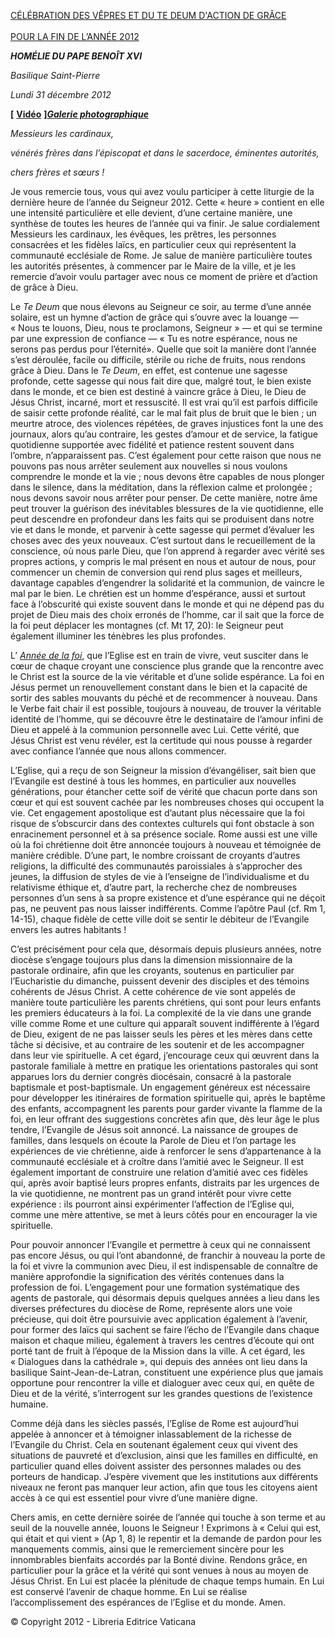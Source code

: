 [CÉLÉBRATION DES VÊPRES ET DU TE DEUM D'ACTION DE GRÂCE \
\
POUR LA FIN DE L’ANNÉE 2012](http://www.vatican.va/news_services/liturgy/libretti/2012/20121231.pdf)

***HOMÉLIE DU PAPE BENOÎT XVI***

*Basilique Saint-Pierre*

*Lundi 31 décembre 2012*

**[** **[Vidéo](http://player.rv.va/vaticanplayer.asp?language=it&tic=VA_HUDW362Z)** **]*****[Galerie photographique](http://www.photogallery.va/content/photogallery/fr/tedeum2012.html)***

*Messieurs les cardinaux,*

*vénérés frères dans l’épiscopat et dans le sacerdoce, éminentes autorités,*

*chers frères et sœurs !*

Je vous remercie tous, vous qui avez voulu participer à cette liturgie de la dernière heure de l’année du Seigneur 2012. Cette « heure » contient en elle une intensité particulière et elle devient, d’une certaine manière, une synthèse de toutes les heures de l’année qui va finir. Je salue cordialement Messieurs les cardinaux, les évêques, les prêtres, les personnes consacrées et les fidèles laïcs, en particulier ceux qui représentent la communauté ecclésiale de Rome. Je salue de manière particulière toutes les autorités présentes, à commencer par le Maire de la ville, et je les remercie d’avoir voulu partager avec nous ce moment de prière et d’action de grâce à Dieu.

Le *Te Deum* que nous élevons au Seigneur ce soir, au terme d’une année solaire, est un hymne d’action de grâce qui s’ouvre avec la louange — « Nous te louons, Dieu, nous te proclamons, Seigneur » — et qui se termine par une expression de confiance — « Tu es notre espérance, nous ne serons pas perdus pour l’éternité». Quelle que soit la manière dont l’année s’est déroulée, facile ou difficile, stérile ou riche de fruits, nous rendons grâce à Dieu. Dans le *Te Deum*, en effet, est contenue une sagesse profonde, cette sagesse qui nous fait dire que, malgré tout, le bien existe dans le monde, et ce bien est destiné à vaincre grâce à Dieu, le Dieu de Jésus Christ, incarné, mort et ressuscité. Il est vrai qu’il est parfois difficile de saisir cette profonde réalité, car le mal fait plus de bruit que le bien ; un meurtre atroce, des violences répétées, de graves injustices font la une des journaux, alors qu’au contraire, les gestes d’amour et de service, la fatigue quotidienne supportée avec fidélité et patience restent souvent dans l’ombre, n’apparaissent pas. C’est également pour cette raison que nous ne pouvons pas nous arrêter seulement aux nouvelles si nous voulons comprendre le monde et la vie ; nous devons être capables de nous plonger dans le silence, dans la méditation, dans la réflexion calme et prolongée ; nous devons savoir nous arrêter pour penser. De cette manière, notre âme peut trouver la guérison des inévitables blessures de la vie quotidienne, elle peut descendre en profondeur dans les faits qui se produisent dans notre vie et dans le monde, et parvenir à cette sagesse qui permet d’évaluer les choses avec des yeux nouveaux. C’est surtout dans le recueillement de la conscience, où nous parle Dieu, que l’on apprend à regarder avec vérité ses propres actions, y compris le mal présent en nous et autour de nous, pour commencer un chemin de conversion qui rend plus sages et meilleurs, davantage capables d’engendrer la solidarité et la communion, de vaincre le mal par le bien. Le chrétien est un homme d’espérance, aussi et surtout face à l’obscurité qui existe souvent dans le monde et qui ne dépend pas du projet de Dieu mais des choix erronés de l’homme, car il sait que la force de la foi peut déplacer les montagnes (cf. Mt 17, 20): le Seigneur peut également illuminer les ténèbres les plus profondes.

L’ *[Année de la foi](http://www.vatican.va/special/annus_fidei/index_fr.htm)*, que l’Eglise est en train de vivre, veut susciter dans le cœur de chaque croyant une conscience plus grande que la rencontre avec le Christ est la source de la vie véritable et d’une solide espérance. La foi en Jésus permet un renouvellement constant dans le bien et la capacité de sortir des sables mouvants du péché et de recommencer à nouveau. Dans le Verbe fait chair il est possible, toujours à nouveau, de trouver la véritable identité de l’homme, qui se découvre être le destinataire de l’amour infini de Dieu et appelé à la communion personnelle avec Lui. Cette vérité, que Jésus Christ est venu révéler, est la certitude qui nous pousse à regarder avec confiance l’année que nous allons commencer.

L’Eglise, qui a reçu de son Seigneur la mission d’évangéliser, sait bien que l’Evangile est destiné à tous les hommes, en particulier aux nouvelles générations, pour étancher cette soif de vérité que chacun porte dans son cœur et qui est souvent cachée par les nombreuses choses qui occupent la vie. Cet engagement apostolique est d’autant plus nécessaire que la foi risque de s’obscurcir dans des contextes culturels qui font obstacle à son enracinement personnel et à sa présence sociale. Rome aussi est une ville où la foi chrétienne doit être annoncée toujours à nouveau et témoignée de manière crédible. D’une part, le nombre croissant de croyants d’autres religions, la difficulté des communautés paroissiales à s’approcher des jeunes, la diffusion de styles de vie à l’enseigne de l’individualisme et du relativisme éthique et, d’autre part, la recherche chez de nombreuses personnes d’un sens à sa propre existence et d’une espérance qui ne déçoit pas, ne peuvent pas nous laisser indifférents. Comme l’apôtre Paul (cf. Rm 1, 14-15), chaque fidèle de cette ville doit se sentir le débiteur de l’Evangile envers les autres habitants !

C’est précisément pour cela que, désormais depuis plusieurs années, notre diocèse s’engage toujours plus dans la dimension missionnaire de la pastorale ordinaire, afin que les croyants, soutenus en particulier par l’Eucharistie du dimanche, puissent devenir des disciples et des témoins cohérents de Jésus Christ. A cette cohérence de vie sont appelés de manière toute particulière les parents chrétiens, qui sont pour leurs enfants les premiers éducateurs à la foi. La complexité de la vie dans une grande ville comme Rome et une culture qui apparaît souvent indifférente à l’égard de Dieu, exigent de ne pas laisser seuls les pères et les mères dans cette tâche si décisive, et au contraire de les soutenir et de les accompagner dans leur vie spirituelle. A cet égard, j’encourage ceux qui œuvrent dans la pastorale familiale à mettre en pratique les orientations pastorales qui sont apparues lors du dernier congrès diocésain, consacré à la pastorale baptismale et post-baptismale. Un engagement généreux est nécessaire pour développer les itinéraires de formation spirituelle qui, après le baptême des enfants, accompagnent les parents pour garder vivante la flamme de la foi, en leur offrant des suggestions concrètes afin que, dès leur âge le plus tendre, l’Evangile de Jésus soit annoncé. La naissance de groupes de familles, dans lesquels on écoute la Parole de Dieu et l’on partage les expériences de vie chrétienne, aide à renforcer le sens d’appartenance à la communauté ecclésiale et à croître dans l’amitié avec le Seigneur. Il est également important de construire une relation d’amitié avec ces fidèles qui, après avoir baptisé leurs propres enfants, distraits par les urgences de la vie quotidienne, ne montrent pas un grand intérêt pour vivre cette expérience : ils pourront ainsi expérimenter l’affection de l’Eglise qui, comme une mère attentive, se met à leurs côtés pour en encourager la vie spirituelle.

Pour pouvoir annoncer l’Evangile et permettre à ceux qui ne connaissent pas encore Jésus, ou qui l’ont abandonné, de franchir à nouveau la porte de la foi et vivre la communion avec Dieu, il est indispensable de connaître de manière approfondie la signification des vérités contenues dans la profession de foi. L’engagement pour une formation systématique des agents de pastorale, qui désormais depuis quelques années a lieu dans les diverses préfectures du diocèse de Rome, représente alors une voie précieuse, qui doit être poursuivie avec application également à l’avenir, pour former des laïcs qui sachent se faire l’écho de l’Evangile dans chaque maison et chaque milieu, également à travers les centres d’écoute qui ont porté tant de fruit à l’époque de la Mission dans la ville. A cet égard, les « Dialogues dans la cathédrale », qui depuis des années ont lieu dans la basilique Saint-Jean-de-Latran, constituent une expérience plus que jamais opportune pour rencontrer la ville et dialoguer avec ceux qui, en quête de Dieu et de la vérité, s’interrogent sur les grandes questions de l’existence humaine.

Comme déjà dans les siècles passés, l’Eglise de Rome est aujourd’hui appelée à annoncer et à témoigner inlassablement de la richesse de l’Evangile du Christ. Cela en soutenant également ceux qui vivent des situations de pauvreté et d’exclusion, ainsi que les familles en difficulté, en particulier quand elles doivent assister des personnes malades ou des porteurs de handicap. J’espère vivement que les institutions aux différents niveaux ne feront pas manquer leur action, afin que tous les citoyens aient accès à ce qui est essentiel pour vivre d’une manière digne.

Chers amis, en cette dernière soirée de l’année qui touche à son terme et au seuil de la nouvelle année, louons le Seigneur ! Exprimons à « Celui qui est, qui était et qui vient » (Ap 1, 8) le repentir et la demande de pardon pour les manquements commis, ainsi que le remerciement sincère pour les innombrables bienfaits accordés par la Bonté divine. Rendons grâce, en particulier pour la grâce et la vérité qui sont venues à nous au moyen de Jésus Christ. En Lui est placée la plénitude de chaque temps humain. En Lui est conservé l’avenir de chaque homme. En Lui se réalise l’accomplissement des espérances de l’Eglise et du monde. Amen.

© Copyright 2012 - Libreria Editrice Vaticana
